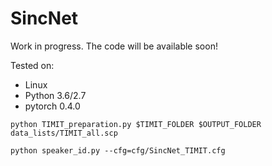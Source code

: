 # SincNet
Work in progress. The code will be available soon!

Tested on:
- Linux
- Python 3.6/2.7
- pytorch 0.4.0


``
python TIMIT_preparation.py $TIMIT_FOLDER $OUTPUT_FOLDER data_lists/TIMIT_all.scp
``

``
python speaker_id.py --cfg=cfg/SincNet_TIMIT.cfg
``
